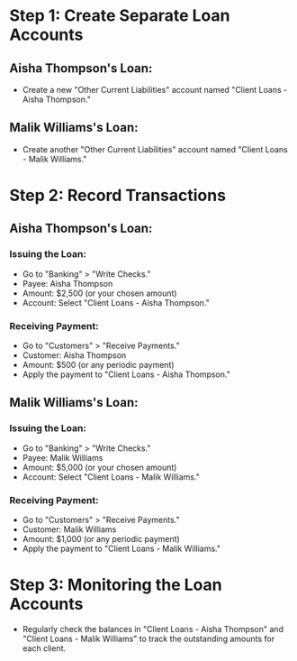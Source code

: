# Step 1: Create Separate Loan Accounts

## Aisha Thompson's Loan:
- Create a new "Other Current Liabilities" account named "Client Loans - Aisha Thompson."

## Malik Williams's Loan:
- Create another "Other Current Liabilities" account named "Client Loans - Malik Williams."

# Step 2: Record Transactions

## Aisha Thompson's Loan:

### Issuing the Loan:
- Go to "Banking" > "Write Checks."
- Payee: Aisha Thompson
- Amount: $2,500 (or your chosen amount)
- Account: Select "Client Loans - Aisha Thompson."

### Receiving Payment:
- Go to "Customers" > "Receive Payments."
- Customer: Aisha Thompson
- Amount: $500 (or any periodic payment)
- Apply the payment to "Client Loans - Aisha Thompson."

## Malik Williams's Loan:

### Issuing the Loan:
- Go to "Banking" > "Write Checks."
- Payee: Malik Williams
- Amount: $5,000 (or your chosen amount)
- Account: Select "Client Loans - Malik Williams."

### Receiving Payment:
- Go to "Customers" > "Receive Payments."
- Customer: Malik Williams
- Amount: $1,000 (or any periodic payment)
- Apply the payment to "Client Loans - Malik Williams."

# Step 3: Monitoring the Loan Accounts

- Regularly check the balances in "Client Loans - Aisha Thompson" and "Client Loans - Malik Williams" to track the outstanding amounts for each client.
